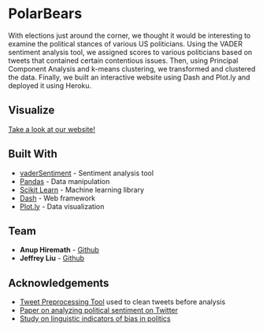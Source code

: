 # PolarBears

With elections just around the corner, we thought it would be interesting to examine the political stances of various US politicians. Using the VADER sentiment analysis tool, we assigned scores to various politicians based on tweets that contained certain contentious issues. Then, using Principal Component Analysis and k-means clustering, we transformed and clustered the data. Finally, we built an interactive website using Dash and Plot.ly and deployed it using Heroku.

## Visualize
[Take a look at our website!](https://powerful-citadel-26548.herokuapp.com/)


## Built With

* [vaderSentiment](https://github.com/cjhutto/vaderSentiment) - Sentiment analysis tool
* [Pandas](https://pandas.pydata.org) - Data manipulation
* [Scikit Learn](scikit-learn.org) - Machine learning library
* [Dash](https://dash.plot.ly/installation) - Web framework
* [Plot.ly](https://plot.ly) - Data visualization


## Team

* **Anup Hiremath** - [Github](https://github.com/anup-h)
* **Jeffrey Liu** - [Github](https://github.com/franklinfrank)

## Acknowledgements

* [Tweet Preprocessing Tool](https://github.com/s/preprocessor) used to clean tweets before analysis
* [Paper on analyzing political sentiment on Twitter](https://www.aaai.org/ocs/index.php/SSS/SSS13/paper/download/5702/5909)
* [Study on linguistic indicators of bias in politics](http://www.cs.cmu.edu/~nasmith/papers/yano+resnik+smith.wamt10.pdf)
